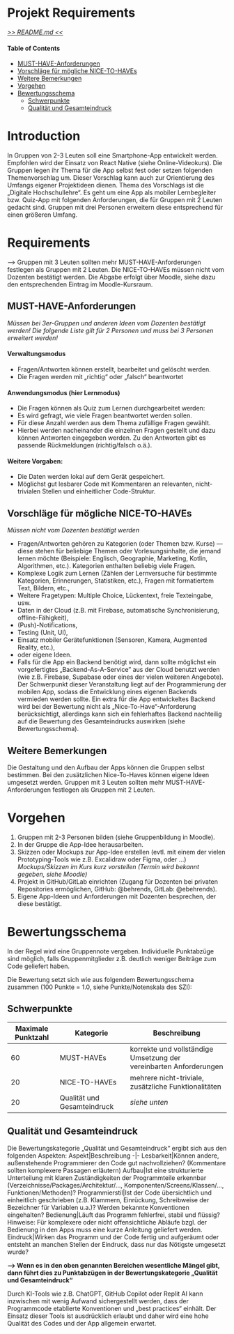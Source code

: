 
# Projekt Requirements

_[ >> README.md <<](../README.md)_

#### Table of Contents
- [MUST-HAVE-Anforderungen](#must-have-anforderungen)
- [Vorschläge für mögliche NICE-TO-HAVEs](#vorschläge-für-mögliche-nice-to-haves)
- [Weitere Bemerkungen](#weitere-bemerkungen)
- [Vorgehen](#vorgehen)
- [Bewertungsschema](#bewertungsschema)
    - [Schwerpunkte](#schwerpunkte)
    - [Qualität und Gesamteindruck](#qualität-und-gesamteindruck)



# Introduction
In Gruppen von 2-3 Leuten soll eine Smartphone-App entwickelt werden.
Empfohlen wird der Einsatz von React Native (siehe Online-Videokurs).
Die Gruppen legen ihr Thema für die App selbst fest oder setzen folgenden Themenvorschlag um. Dieser Vorschlag kann auch zur Orientierung des Umfangs eigener Projektideen dienen. Thema des Vorschlags ist die „Digitale Hochschullehre“. Es geht um eine App als mobiler Lernbegleiter bzw. Quiz-App mit folgenden Anforderungen, die für Gruppen mit 2 Leuten gedacht sind. Gruppen mit drei Personen erweitern diese entsprechend für einen größeren Umfang.

# Requirements
⟶ Gruppen mit 3 Leuten sollten mehr MUST-HAVE-Anforderungen festlegen als Gruppen mit 2 Leuten.
Die NICE-TO-HAVEs müssen nicht vom Dozenten bestätigt werden.
Die Abgabe erfolgt über Moodle, siehe dazu den entsprechenden Eintrag im Moodle-Kursraum.

## MUST-HAVE-Anforderungen 
_Müssen bei 3er-Gruppen und anderen Ideen vom Dozenten bestätigt werden!_
_Die folgende Liste gilt für 2 Personen und muss bei 3 Personen erweitert werden!_

#### Verwaltungsmodus
* Fragen/Antworten können erstellt, bearbeitet und gelöscht werden.
* Die Fragen werden mit „richtig“ oder „falsch“ beantwortet
#### Anwendungsmodus (hier Lernmodus)
* Die Fragen können als Quiz zum Lernen durchgearbeitet werden:
* Es wird gefragt, wie viele Fragen beantwortet werden sollen.
* Für diese Anzahl werden aus dem Thema zufällige Fragen gewählt.
* Hierbei werden nacheinander die einzelnen Fragen gestellt und dazu können Antworten eingegeben werden. Zu den Antworten gibt es passende Rückmeldungen (richtig/falsch o.ä.).
#### Weitere Vorgaben:
* Die Daten werden lokal auf dem Gerät gespeichert.
* Möglichst gut lesbarer Code mit Kommentaren an relevanten, nicht-trivialen Stellen und einheitlicher Code-Struktur.
## Vorschläge für mögliche NICE-TO-HAVEs 
_Müssen nicht vom Dozenten bestätigt werden_
* Fragen/Antworten gehören zu Kategorien (oder Themen bzw. Kurse) — diese stehen für beliebige Themen oder Vorlesungsinhalte, die jemand lernen möchte (Beispiele: Englisch, Geographie, Marketing, Kotlin, Algorithmen, etc.). Kategorien enthalten beliebig viele Fragen.
* Komplexe Logik zum Lernen (Zählen der Lernversuche für bestimmte Kategorien, Erinnerungen, Statistiken, etc.),
Fragen mit formatiertem Text, Bildern, etc.,
* Weitere Fragetypen: Multiple Choice, Lückentext, freie Texteingabe, usw.
* Daten in der Cloud (z.B. mit Firebase, automatische Synchronisierung, offline-Fähigkeit),
* (Push)-Notifications,
* Testing (Unit, UI),
* Einsatz mobiler Gerätefunktionen (Sensoren, Kamera, Augmented Reality, etc.),
* oder eigene Ideen.
* Falls für die App ein Backend benötigt wird, dann sollte möglichst ein vorgefertigtes „Backend-As-A-Service” aus der Cloud benutzt werden (wie z.B. Firebase, Supabase oder eines der vielen weiteren Angebote). Der Schwerpunkt dieser Veranstaltung liegt auf der Programmierung der mobilen App, sodass die Entwicklung eines eigenen Backends vermieden werden sollte. Ein extra für die App entwickeltes Backend wird bei der Bewertung nicht als „Nice-To-Have“-Anforderung berücksichtigt, allerdings kann sich ein fehlerhaftes Backend nachteilig auf die Bewertung des Gesamteindrucks auswirken (siehe Bewertungsschema).

## Weitere Bemerkungen
Die Gestaltung und den Aufbau der Apps können die Gruppen selbst bestimmen.
Bei den zusätzlichen Nice-To-Haves können eigene Ideen umgesetzt werden.
Gruppen mit 3 Leuten sollten mehr MUST-HAVE-Anforderungen festlegen als Gruppen mit 2 Leuten.

# Vorgehen
1. Gruppen mit 2-3 Personen bilden (siehe Gruppenbildung in Moodle).
2. In der Gruppe die App-Idee herausarbeiten.
3. Skizzen oder Mockups zur App-Idee erstellen (evtl. mit einem der vielen Prototyping-Tools wie z.B. Excalidraw oder Figma, oder …) _Mockups/Skizzen im Kurs kurz vorstellen (Termin wird bekannt gegeben, siehe Moodle)_
4. Projekt in GitHub/GitLab einrichten (Zugang für Dozenten bei privaten Repositories ermöglichen, GitHub: @behrends, GitLab: @ebehrends).
5. Eigene App-Ideen und Anforderungen mit Dozenten besprechen, der diese bestätigt.

# Bewertungsschema
In der Regel wird eine Gruppennote vergeben. Individuelle Punktabzüge sind möglich, falls Gruppenmitglieder z.B. deutlich weniger Beiträge zum Code geliefert haben.

Die Bewertung setzt sich wie aus folgendem Bewertungsschema zusammen (100 Punkte = 1.0, siehe Punkte/Notenskala des SZI):

## Schwerpunkte
Maximale Punktzahl|Kategorie|Beschreibung
-------------------|-------------------|-------------------
60|MUST-HAVEs|korrekte und vollständige Umsetzung der vereinbarten Anforderungen
20|NICE-TO-HAVEs|mehrere nicht-triviale, zusätzliche Funktionalitäten
20|Qualität und Gesamteindruck|_siehe unten_

## Qualität und Gesamteindruck
Die Bewertungskategorie „Qualität und Gesamteindruck“ ergibt sich aus den folgenden Aspekten:
Aspekt|Beschreibung
-|-
Lesbarkeit|Können andere, außenstehende Programmierer den Code gut nachvollziehen? (Kommentare sollten komplexere Passagen erläutern)
Aufbau|Ist eine strukturierte Unterteilung mit klaren Zuständigkeiten der Programmteile erkennbar (Verzeichnisse/Packages/Architektur/…, Komponenten/Screens/Klassen/…, Funktionen/Methoden)?
Programmierstil|Ist der Code übersichtlich und einheitlich geschrieben (z.B. Klammern, Einrückung, Schreibweise der Bezeichner für Variablen u.a.)? Werden bekannte Konventionen eingehalten?
Bedienung|Läuft das Programm fehlerfrei, stabil und flüssig? Hinweise: Für komplexere oder nicht offensichtliche Abläufe bzgl. der Bedienung in den Apps muss eine kurze Anleitung geliefert werden.
Eindruck|Wirken das Programm und der Code fertig und aufgeräumt oder entsteht an manchen Stellen der Eindruck, dass nur das Nötigste umgesetzt wurde?

**⟶ Wenn es in den oben genannten Bereichen wesentliche Mängel gibt, dann führt dies zu Punktabzügen in der Bewertungskategorie „Qualität und Gesamteindruck“**

Durch KI-Tools wie z.B. ChatGPT, GitHub Copilot oder Replit AI kann inzwischen mit wenig Aufwand sichergestellt werden, dass der Programmcode etablierte Konventionen und „best practices“ einhält. Der Einsatz dieser Tools ist ausdrücklich erlaubt und daher wird eine hohe Qualität des Codes und der App allgemein erwartet.

